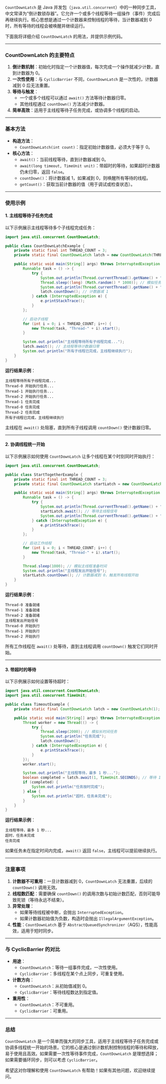 `CountDownLatch` 是 Java 并发包（`java.util.concurrent`）中的一种同步工具，中文常译为“倒计数锁存器”。它允许一个或多个线程等待一组操作（事件）完成后再继续执行。核心思想是通过一个计数器来控制线程的等待，当计数器减到 0 时，所有等待的线程会被唤醒并继续运行。

下面我将详细介绍 `CountDownLatch` 的用法，并提供示例代码。

---

### CountDownLatch 的主要特点
1. **倒计数机制**：初始化时指定一个计数器值，每次完成一个操作就减少计数，直到计数器为 0。
2. **一次性使用**：与 `CyclicBarrier` 不同，`CountDownLatch` 是一次性的，计数器减到 0 后无法重置。
3. **等待与触发**：
    - 一个或多个线程可以通过 `await()` 方法等待计数器归零。
    - 其他线程通过 `countDown()` 方法减少计数器。
4. **简单高效**：适用于主线程等待子任务完成，或协调多个线程的启动。

---

### 基本方法
- **构造方法**：
    - `CountDownLatch(int count)`：指定初始计数器值，必须大于等于 0。
- **核心方法**：
    - `await()`：当前线程等待，直到计数器减到 0。
    - `await(long timeout, TimeUnit unit)`：带超时的等待，如果超时计数器仍未归零，返回 `false`。
    - `countDown()`：将计数器减 1，如果减到 0，则唤醒所有等待的线程。
    - `getCount()`：获取当前计数器的值（用于调试或检查状态）。

---

### 使用示例

#### 1. 主线程等待子任务完成
以下示例展示主线程等待多个子线程完成任务：

```java
import java.util.concurrent.CountDownLatch;

public class CountDownLatchExample {
    private static final int THREAD_COUNT = 3;
    private static final CountDownLatch latch = new CountDownLatch(THREAD_COUNT);

    public static void main(String[] args) throws InterruptedException {
        Runnable task = () -> {
            try {
                System.out.println(Thread.currentThread().getName() + " 开始执行任务...");
                Thread.sleep((long) (Math.random() * 1000)); // 模拟任务耗时
                System.out.println(Thread.currentThread().getName() + " 任务完成");
                latch.countDown(); // 计数器减 1
            } catch (InterruptedException e) {
                e.printStackTrace();
            }
        };

        // 启动子线程
        for (int i = 0; i < THREAD_COUNT; i++) {
            new Thread(task, "Thread-" + i).start();
        }

        System.out.println("主线程等待所有子线程完成...");
        latch.await(); // 主线程等待计数器归零
        System.out.println("所有子线程已完成，主线程继续执行");
    }
}
```

**运行结果示例**：
```
主线程等待所有子线程完成...
Thread-0 开始执行任务...
Thread-1 开始执行任务...
Thread-2 开始执行任务...
Thread-1 任务完成
Thread-0 任务完成
Thread-2 任务完成
所有子线程已完成，主线程继续执行
```

主线程在 `await()` 处阻塞，直到所有子线程调用 `countDown()` 使计数器归零。

---

#### 2. 协调线程统一开始
以下示例展示如何使用 `CountDownLatch` 让多个线程在某个时刻同时开始执行：

```java
import java.util.concurrent.CountDownLatch;

public class StartTogetherExample {
    private static final int THREAD_COUNT = 3;
    private static final CountDownLatch startLatch = new CountDownLatch(1); // 用于统一开始

    public static void main(String[] args) throws InterruptedException {
        Runnable task = () -> {
            try {
                System.out.println(Thread.currentThread().getName() + " 准备就绪");
                startLatch.await(); // 等待主线程信号
                System.out.println(Thread.currentThread().getName() + " 开始执行");
            } catch (InterruptedException e) {
                e.printStackTrace();
            }
        };

        // 启动工作线程
        for (int i = 0; i < THREAD_COUNT; i++) {
            new Thread(task, "Thread-" + i).start();
        }

        Thread.sleep(1000); // 模拟主线程准备时间
        System.out.println("主线程发出开始信号");
        startLatch.countDown(); // 计数器减到 0，触发所有线程开始
    }
}
```

**运行结果示例**：
```
Thread-0 准备就绪
Thread-1 准备就绪
Thread-2 准备就绪
主线程发出开始信号
Thread-0 开始执行
Thread-1 开始执行
Thread-2 开始执行
```

所有工作线程在 `await()` 处等待，直到主线程调用 `countDown()` 触发它们同时开始。

---

#### 3. 带超时的等待
以下示例展示如何设置等待超时：

```java
import java.util.concurrent.CountDownLatch;
import java.util.concurrent.TimeUnit;

public class TimeoutExample {
    private static final CountDownLatch latch = new CountDownLatch(1);

    public static void main(String[] args) throws InterruptedException {
        Thread worker = new Thread(() -> {
            try {
                Thread.sleep(2000); // 模拟长时间任务
                System.out.println("任务完成");
                latch.countDown();
            } catch (InterruptedException e) {
                e.printStackTrace();
            }
        });
        worker.start();

        System.out.println("主线程等待，最多 1 秒...");
        boolean completed = latch.await(1, TimeUnit.SECONDS); // 等待 1 秒
        if (completed) {
            System.out.println("任务按时完成");
        } else {
            System.out.println("超时，任务未完成");
        }
    }
}
```

**运行结果示例**：
```
主线程等待，最多 1 秒...
超时，任务未完成
任务完成
```

如果任务未在指定时间内完成，`await()` 返回 `false`，主线程可以提前继续执行。

---

### 注意事项
1. **计数器不可重用**：一旦计数器减到 0，`CountDownLatch` 无法重置，后续的 `countDown()` 调用无效。
2. **线程数匹配**：需要确保 `countDown()` 的调用次数与初始计数匹配，否则可能导致死锁（等待永远不结束）。
3. **异常处理**：
    - 如果等待线程被中断，会抛出 `InterruptedException`。
    - 如果计数器初始值为负数，构造时会抛出 `IllegalArgumentException`。
4. **性能**：`CountDownLatch` 基于 `AbstractQueuedSynchronizer`（AQS），性能高效，适用于短时同步。

---

### 与 CyclicBarrier 的对比
- **用途**：
    - `CountDownLatch`：等待一组事件完成，一次性使用。
    - `CyclicBarrier`：多线程在某个点上同步，可重复使用。
- **计数方向**：
    - `CountDownLatch`：从初始值减到 0。
    - `CyclicBarrier`：等待线程数达到指定值。
- **重用性**：
    - `CountDownLatch`：不可重用。
    - `CyclicBarrier`：可重用。

---

### 总结
`CountDownLatch` 是一个简单而强大的同步工具，适用于主线程等待子任务完成或协调多线程统一开始的场景。它的核心是通过倒计数机制控制线程的等待和释放，易于使用且高效。如果需要一次性等待事件完成，`CountDownLatch` 是理想选择；如果需要循环同步，则可以考虑 `CyclicBarrier`。

希望这对你理解和使用 `CountDownLatch` 有帮助！如果有其他问题，欢迎继续提问。